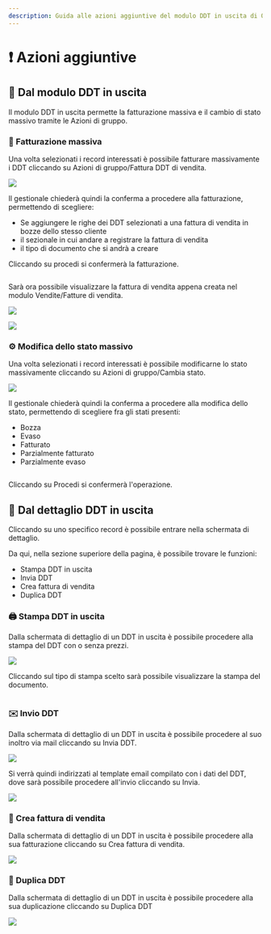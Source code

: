 ```yaml
---
description: Guida alle azioni aggiuntive del modulo DDT in uscita di OpenSTAManager
---
```


# ❗ Azioni aggiuntive

## 👥 Dal modulo DDT in uscita

Il modulo DDT in uscita permette la fatturazione massiva e il cambio di stato massivo tramite le Azioni di gruppo.

### 📃 Fatturazione massiva

Una volta selezionati i record interessati è possibile fatturare massivamente i DDT cliccando su Azioni di gruppo/Fattura DDT di vendita.

![](<../../../../.gitbook/assets/image (682).png>)

Il gestionale chiederà quindi la conferma a procedere alla fatturazione, permettendo di scegliere:

* Se aggiungere le righe dei DDT selezionati a una fattura di vendita in bozze dello stesso cliente
* il sezionale in cui andare a registrare la fattura di vendita
* il tipo di documento che si andrà a creare

Cliccando su procedi si confermerà la fatturazione.

&#x20;                                                 <img src="../../../../.gitbook/assets/image (140).png" alt="" data-size="original">

Sarà ora possibile visualizzare la fattura di vendita appena creata nel modulo Vendite/Fatture di vendita.

![](<../../../../.gitbook/assets/image (687).png>)

![](<../../../../.gitbook/assets/image (483).png>)

### ⚙️ Modifica dello stato massivo

Una volta selezionati i record interessati è possibile modificarne lo stato massivamente cliccando su Azioni di gruppo/Cambia stato.

![](<../../../../.gitbook/assets/image (636).png>)

Il gestionale chiederà quindi la conferma a procedere alla modifica dello stato, permettendo di scegliere fra gli stati presenti:

* Bozza
* Evaso
* Fatturato
* Parzialmente fatturato
* Parzialmente evaso

&#x20;                                                  <img src="../../../../.gitbook/assets/image (388).png" alt="" data-size="original">

Cliccando su Procedi si confermerà l'operazione.

## 👤 Dal dettaglio DDT in uscita

Cliccando su uno specifico record è possibile entrare nella schermata di dettaglio.

Da qui, nella sezione superiore della pagina, è possibile trovare le funzioni:

* Stampa DDT in uscita
* Invia DDT
* Crea fattura di vendita
* Duplica DDT

### 🖨️ Stampa DDT in uscita

Dalla schermata di dettaglio di un DDT in uscita è possibile procedere alla stampa del DDT con o senza prezzi.

![](<../../../../.gitbook/assets/image (355).png>)

Cliccando sul tipo di stampa scelto sarà possibile visualizzare la stampa del documento.

&#x20;                                                          <img src="../../../../.gitbook/assets/image (49).png" alt="" data-size="original">

### ✉️ Invio DDT

Dalla schermata di dettaglio di un DDT in uscita è possibile procedere al suo inoltro via mail cliccando su Invia DDT.

![](<../../../../.gitbook/assets/image (358).png>)

Si verrà quindi indirizzati al template email compilato con i dati del DDT, dove sarà possibile procedere all'invio cliccando su Invia.

![](<../../../../.gitbook/assets/image (635).png>)

### 📃 Crea fattura di vendita

Dalla schermata di dettaglio di un DDT in uscita è possibile procedere alla sua fatturazione cliccando su Crea fattura di vendita.

![](<../../../../.gitbook/assets/image (121).png>)

### 🧬 Duplica DDT

Dalla schermata di dettaglio di un DDT in uscita è possibile procedere alla sua duplicazione cliccando su Duplica DDT

![](<../../../../.gitbook/assets/image (306).png>)
